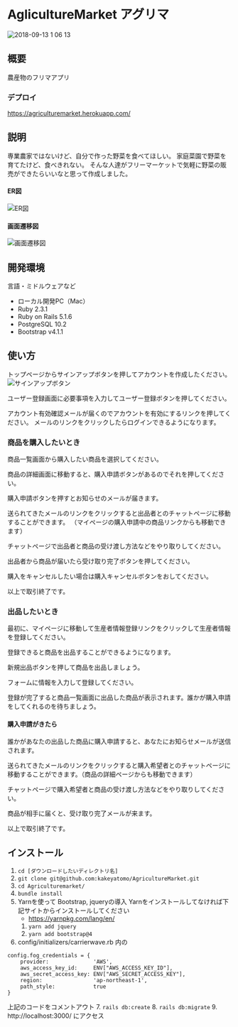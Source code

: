 # AglicultureMarket アグリマ  
![2018-09-13 1 06 13](https://user-images.githubusercontent.com/36560265/45438253-a4058980-b6f1-11e8-8f58-036914687d95.png)
## 概要
農産物のフリマアプリ

### デプロイ
https://agriculturemarket.herokuapp.com/

## 説明
専業農家ではないけど、自分で作った野菜を食べてほしい。
家庭菜園で野菜を育てたけど、食べきれない。
そんな人達がフリーマーケットで気軽に野菜の販売ができたらいいなと思って作成しました。

#### ER図
![ER図](https://user-images.githubusercontent.com/36560265/45362176-19e4f480-b60f-11e8-9d30-451d380a6cec.png)

#### 画面遷移図
![画面遷移図](https://user-images.githubusercontent.com/36560265/45362213-3c770d80-b60f-11e8-8844-33f4375fb99b.png)

## 開発環境
言語・ミドルウェアなど

- ローカル開発PC（Mac）
- Ruby 2.3.1
- Ruby on Rails 5.1.6
- PostgreSQL 10.2
- Bootstrap v4.1.1

## 使い方
トップページからサインアップボタンを押してアカウントを作成したください。
![サインアップボタン](https://user-images.githubusercontent.com/36560265/45438291-b8498680-b6f1-11e8-8815-5c2d5ec637c5.png)

ユーザー登録画面に必要事項を入力してユーザー登録ボタンを押してください。

アカウント有効確認メールが届くのでアカウントを有効にするリンクを押してください。
メールのリンクをクリックしたらログインできるようになります。

### 商品を購入したいとき
商品一覧画面から購入したい商品を選択してください。

商品の詳細画面に移動すると、購入申請ボタンがあるのでそれを押してください。

購入申請ボタンを押すとお知らせのメールが届きます。

送られてきたメールのリンクをクリックすると出品者とのチャットページに移動することができます。
（マイページの購入申請中の商品リンクからも移動できます）

チャットページで出品者と商品の受け渡し方法などをやり取りしてください。

出品者から商品が届いたら受け取り完了ボタンを押してください。

購入をキャンセルしたい場合は購入キャンセルボタンをおしてください。

以上で取引終了です。

### 出品したいとき
最初に、マイページに移動して生産者情報登録リンクをクリックして生産者情報を登録してください。

登録できると商品を出品することができるようになります。

新規出品ボタンを押して商品を出品しましょう。

フォームに情報を入力して登録してください。

登録が完了すると商品一覧画面に出品した商品が表示されます。誰かが購入申請をしてくれるのを待ちましょう。

#### 購入申請がきたら
誰かがあなたの出品した商品に購入申請すると、あなたにお知らせメールが送信されます。

送られてきたメールのリンクをクリックすると購入希望者とのチャットページに移動することができます。（商品の詳細ページからも移動できます）

チャットページで購入希望者と商品の受け渡し方法などをやり取りしてください。

商品が相手に届くと、受け取り完了メールが来ます。

以上で取引終了です。

## インストール

1. `cd [ダウンロードしたいディレクトリ名]`
2. `git clone git@github.com:kakeyatomo/AgricultureMarket.git`
3. `cd Agriculturemarket/`
4. `bundle install`
5. Yarnを使って Bootstrap, jqueryの導入
  Yarnをインストールしてなければ下記サイトからインストールしてください
    - https://yarnpkg.com/lang/en/
    1. `yarn add jquery`
    2. `yarn add bootstrap@4`
6. config/initializers/carrierwave.rb 内の
  ```
  config.fog_credentials = {
      provider:              'AWS',
      aws_access_key_id:     ENV["AWS_ACCESS_KEY_ID"],
      aws_secret_access_key: ENV["AWS_SECRET_ACCESS_KEY"],
      region:                'ap-northeast-1',
      path_style:            true
  }
  ```
  上記のコードをコメントアウト
7. `rails db:create`
8. `rails db:migrate`
9. http://localhost:3000/ にアクセス
